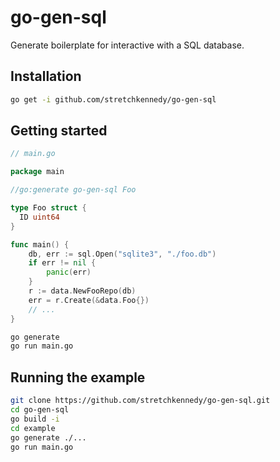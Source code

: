 go-gen-sql
==========

Generate boilerplate for interactive with a SQL database.

Installation
------------

```bash
go get -i github.com/stretchkennedy/go-gen-sql
```

Getting started
---------------

```go
// main.go

package main

//go:generate go-gen-sql Foo

type Foo struct {
  ID uint64
}

func main() {
    db, err := sql.Open("sqlite3", "./foo.db")
	if err != nil {
		panic(err)
	}
	r := data.NewFooRepo(db)
	err = r.Create(&data.Foo{})
    // ...
}
```

```bash
go generate
go run main.go
```

Running the example
-------------------

```bash
git clone https://github.com/stretchkennedy/go-gen-sql.git
cd go-gen-sql
go build -i
cd example
go generate ./...
go run main.go
```
